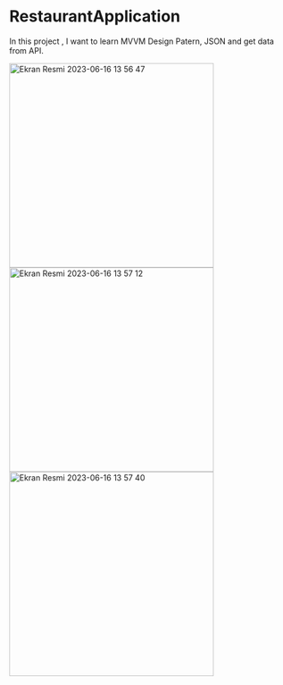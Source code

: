 # RestaurantApplication

In this project , I want to learn MVVM Design Patern, JSON and get data from API.


<img width="366" alt="Ekran Resmi 2023-06-16 13 56 47" src="https://github.com/halilyass/RestaurantApplication/assets/106011017/72c7b1ae-1e5e-43d5-a5d7-7081b5eb33fa">


<img width="366" alt="Ekran Resmi 2023-06-16 13 57 12" src="https://github.com/halilyass/RestaurantApplication/assets/106011017/28e05c50-f0e5-4569-a321-d20ad369b459">



<img width="366" alt="Ekran Resmi 2023-06-16 13 57 40" src="https://github.com/halilyass/RestaurantApplication/assets/106011017/1cede560-3b34-4d5b-aad8-27c41ed8c625">
